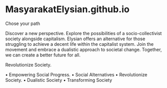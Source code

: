 # MasyarakatElysian.github.io
Chose your path

Discover a new perspective. Explore the possibilities of a socio-collectivist society alongside capitalism. Elysian offers an alternative for those struggling to achieve a decent life within the capitalist system. Join the movement and embrace a dualistic approach to societal change. Together, we can create a better future for all.

Revolutionize Society.

•	Empowering Social Progress.
•	Social Alternatives
•	Revolutionize Society.
•	Dualistic Society
•	Transforming Society

